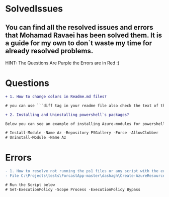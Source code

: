 # SolvedIssues
## You can find all the resolved issues and errors that Mohamad Ravaei has been solved them. It is a guide for my own to don`t waste my time for already resolved problems.

HINT: The Questions Are Purple the Errors are in Red :)

# Questions

```diff
+ 1. How to change colors in Readme.md files?

# you can use ```diff tag in your readme file also check the text of this read me file you will understand :)

+ 2. Installing and Uninstalling powershell`s packages?

Below you can see an example of installing Azure-modules for powershell 

# Install-Module -Name Az -Repository PSGallery -Force -AllowClobber
# Uninstall-Module -Name Az 
```


# Errors

```diff
- 1. How to resolve not running the ps1 files or any script with the error text below? 
- File C:\Projects\tests\ForcastApp-master\dashagh\Create-AzureResources.ps1 cannot be loaded. The file C:\Projects\tests\ForcastApp-master\dashagh\Create-AzureResources.ps1 is not digitally signed.

# Run the Script below
# Set-ExecutionPolicy -Scope Process -ExecutionPolicy Bypass
```


